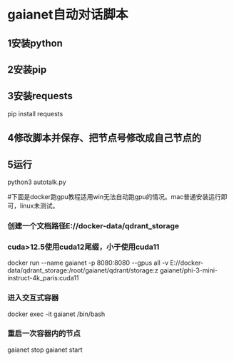 # gaianet自动对话脚本

## 1安装python

## 2安装pip

## 3安装requests

pip install requests

## 4修改脚本并保存、把节点号修改成自己节点的

## 5运行

python3 autotalk.py

#下面是docker跑gpu教程适用win无法自动跑gpu的情况。mac普通安装运行即可，linux未测试。

### 创建一个文档路径E://docker-data/qdrant_storage
### cuda>12.5使用cuda12尾缀，小于使用cuda11
docker run --name gaianet -p 8080:8080 --gpus all -v E://docker-data/qdrant_storage:/root/gaianet/qdrant/storage:z gaianet/phi-3-mini-instruct-4k_paris:cuda11

### 进入交互式容器
docker exec -it gaianet /bin/bash

### 重启一次容器内的节点
gaianet stop
gaianet start
